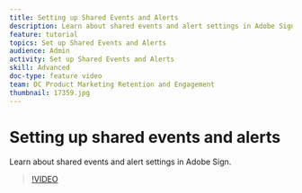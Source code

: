 ```yaml
---
title: Setting up Shared Events and Alerts
description: Learn about shared events and alert settings in Adobe Sign
feature: tutorial
topics: Set up Shared Events and Alerts
audience: Admin
activity: Set up Shared Events and Alerts
skill: Advanced
doc-type: feature video
team: DC Product Marketing Retention and Engagement
thumbnail: 17359.jpg
---
```


# Setting up shared events and alerts

Learn about shared events and alert settings in Adobe Sign.

>[!VIDEO](https://video.tv.adobe.com/v/17359?hidetitle=true)